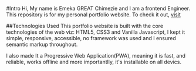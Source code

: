 #Intro
Hi, My name is Emeka GREAT Chimezie and I am a frontend Engineer. This repository is for my personal portfolio website. To check it out, [visit](www.greatemeka.netlify.app)

##Technologies Used
This portfolio website is built with the core technologies of the web viz: HTML5, CSS3 and Vanilla Javascript, I kept it simple, responsive, accessible, no framework was used and I ensured semantic markup throughout.

I also made It a Progressive Web Application(PWA), meaning it is fast, and reliable, works offline and more importantlly, it's installable on all devics.
